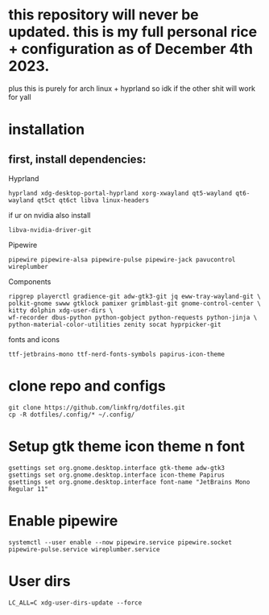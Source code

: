 # this repository will never be updated. this is my full personal rice + configuration as of December 4th 2023.
plus this is purely for arch linux + hyprland so idk if the other shit will work for yall




# installation
## first, install dependencies:
Hyprland
```
hyprland xdg-desktop-portal-hyprland xorg-xwayland qt5-wayland qt6-wayland qt5ct qt6ct libva linux-headers 
```
if ur on nvidia also install
```
libva-nvidia-driver-git
```
Pipewire
```
pipewire pipewire-alsa pipewire-pulse pipewire-jack pavucontrol wireplumber
```
Components
```
ripgrep playerctl gradience-git adw-gtk3-git jq eww-tray-wayland-git \
polkit-gnome swww gtklock pamixer grimblast-git gnome-control-center \
kitty dolphin xdg-user-dirs \
wf-recorder dbus-python python-gobject python-requests python-jinja \
python-material-color-utilities zenity socat hyprpicker-git
```
fonts and icons
```
ttf-jetbrains-mono ttf-nerd-fonts-symbols papirus-icon-theme
```

# clone repo and configs
```
git clone https://github.com/linkfrg/dotfiles.git
cp -R dotfiles/.config/* ~/.config/
```
# Setup gtk theme icon theme n font
```
gsettings set org.gnome.desktop.interface gtk-theme adw-gtk3
gsettings set org.gnome.desktop.interface icon-theme Papirus
gsettings set org.gnome.desktop.interface font-name "JetBrains Mono Regular 11"
```

# Enable pipewire
```
systemctl --user enable --now pipewire.service pipewire.socket pipewire-pulse.service wireplumber.service
```

# User dirs
```
LC_ALL=C xdg-user-dirs-update --force
```
